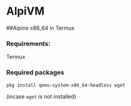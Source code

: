 # AlpiVM
##Alpine x86_64 in Termux

### Requirements:
Termux

### Required packages 
```
pkg install qemu-system-x86_64-headless wget
```
(incase `wget` is not installed)
